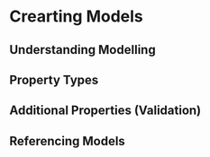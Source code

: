 # Crearting Models

## Understanding Modelling

## Property Types

## Additional Properties (Validation)

## Referencing Models